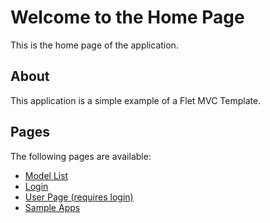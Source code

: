# Welcome to the Home Page
This is the home page of the application.

## About
This application is a simple example of a Flet MVC Template.

## Pages
The following pages are available:
- [Model List](/data)
- [Login](/login)
- [User Page (requires login)](/user_page)
- [Sample Apps](/sample-apps)